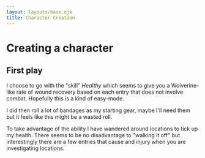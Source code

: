 ```yaml
---
layout: layouts/base.njk
title: Character Creation
---
```


# Creating a character

## First play

I choose to go with the "skill" *Healthy* which seems to give you a Wolverine-like rate of wound recovery based on each entry that does not involve combat. Hopefully this is a kind of easy-mode.

I did then roll a lot of bandages as my starting gear, maybe I'll need them but it feels like this might be a wasted roll.

To take advantage of the ability I have wandered around locations to tick up my health. There seems to be no disadvantage to "walking it off" but interestingly there are a few entries that cause and injury when you are investigating locations.